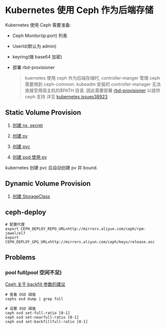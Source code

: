 # Kubernetes 使用 Ceph 作为后端存储

Kubernetes 使用 Ceph 需要准备:

- Ceph Monitor(ip:port) 列表

- UserId(默认为 admin)

- keyring(做 base64 加密)

- 部署 rbd-provisioner
   > kuernetes 使用 ceph 作为后端存储时, controller-manger 管理 ceph 需要用到 ceph-common.
   > kubeadm 安装的 controller-manager 无法直接受用宿主机的$PATH 目录.
   > 因此需要部署 [rbd-provisioner](./yamls/volume/rbd-provisioner.yaml) 以提供 ceph 支持
   > 详见 [kubernetes issues38923](https://github.com/kubernetes/kubernetes/issues/38923)

## Static Volume Provision

1. [创建 ns, secret](./yamls/volume/ceph_secret.yaml)

2. [创建 pv](./yamls/volume/ceph_pv.yaml)

3. [创建 pvc](./yamls/volume/static_pvc.yaml)

4. [创建 pod 使用 pv](./yamls/volume/ceph_pod.yaml)

kubernetes 创建 pvc 后自动创建 pv 并 bound.

## Dynamic Volume Provision

1. [创建 StorageClass](./yamls/volume/storage_class.yaml)

## ceph-deploy

```shell
# 配置代理
export CEPH_DEPLOY_REPO_URL=http://mirrors.aliyun.com/ceph/rpm-jewel/el7
export CEPH_DEPLOY_GPG_URL=http://mirrors.aliyun.com/ceph/keys/release.asc
```

## Problems

### pool full(pool 空间不足)

[Cpeh 关于 backfill 参数的建议](https://ceph.com/planet/%E5%85%B3%E4%BA%8Ebackfill%E5%8F%82%E6%95%B0%E5%BB%BA%E8%AE%AE/)

```shell
# 查看 OSD 阈值
cephs osd dump | grep full

# 设置 OSD 阈值
ceph osd set-full-ratio [0-1]
ceph osd set-nearfull-ratio [0-1]
ceph osd set-backfillfull-ratio [0-1]
```
